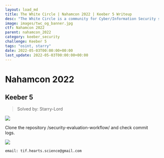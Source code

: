 ```yaml
---
layout: load_md
title: The White Circle | Nahamcon 2022 | Keeber 5 Writeup
desc: "The White Circle is a community for Cyber/Information Security students, enthusiasts and professionals. You can discuss anything related to Security, share your knowledge with others, get help when you need it and proceed further in your journey with amazing people from all over the world."
image: images/twc_og_banner.jpg
ctf: Nahamcon 2022
parent: nahamcon_2022
category: keeber_security
challenge: Keeber 5
tags: "osint, starry"
date: 2022-05-03T00:00:00+00:00
last_update: 2022-05-03T00:00:00+00:00
---
```


<h1 class="heading card-title white-text">Nahamcon 2022</h1>

## Keeber 5
> Solved by: Starry-Lord

![](https://i.imgur.com/cvFWbR7.png)

Clone the repository /security-evaluation-workflow/ and check commit logs.

![](https://i.imgur.com/Qwbk4lM.png)

```
email: tif.hearts.science@gmail.com
```

